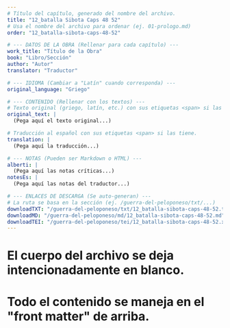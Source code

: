 ```yaml
---
# Título del capítulo, generado del nombre del archivo.
title: "12_batalla Sibota Caps 48 52"
# Usa el nombre del archivo para ordenar (ej. 01-prologo.md)
order: "12_batalla-sibota-caps-48-52"

# --- DATOS DE LA OBRA (Rellenar para cada capítulo) ---
work_title: "Título de la Obra"
book: "Libro/Sección"
author: "Autor"
translator: "Traductor"

# --- IDIOMA (Cambiar a "Latín" cuando corresponda) ---
original_language: "Griego"

# --- CONTENIDO (Rellenar con los textos) ---
# Texto original (griego, latín, etc.) con sus etiquetas <span> si las tiene.
original_text: |
  (Pega aquí el texto original...)

# Traducción al español con sus etiquetas <span> si las tiene.
translation: |
  (Pega aquí la traducción...)

# --- NOTAS (Pueden ser Markdown o HTML) ---
alberti: |
  (Pega aquí las notas críticas...)
notesEs: |
  (Pega aquí las notas del traductor...)

# --- ENLACES DE DESCARGA (Se auto-generan) ---
# La ruta se basa en la sección (ej. /guerra-del-peloponeso/txt/...)
downloadTXT: "/guerra-del-peloponeso/txt/12_batalla-sibota-caps-48-52.txt"
downloadMD: "/guerra-del-peloponeso/md/12_batalla-sibota-caps-48-52.md"
downloadTEI: "/guerra-del-peloponeso/tei/12_batalla-sibota-caps-48-52.xml"
---
```

# El cuerpo del archivo se deja intencionadamente en blanco.
# Todo el contenido se maneja en el "front matter" de arriba.